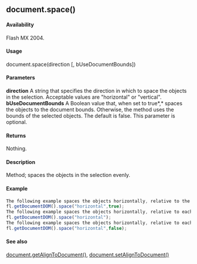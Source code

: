## document.space()

#### Availability

Flash MX 2004.

#### Usage

document.space(direction \[, bUseDocumentBounds\])

#### Parameters

**direction** A string that specifies the direction in which to space the objects in the selection. Acceptable values are
"horizontal" or "vertical".
**bUseDocumentBounds** A Boolean value that, when set to true*,* spaces the objects to the document bounds. Otherwise, the method uses the bounds of the selected objects. The default is false. This parameter is optional.

#### Returns

Nothing.

#### Description

Method; spaces the objects in the selection evenly.

#### Example

```javascript
The following example spaces the objects horizontally, relative to the Stage:
fl.getDocumentDOM().space("horizontal",true);
The following example spaces the objects horizontally, relative to each other:
fl.getDocumentDOM().space("horizontal");
The following example spaces the objects horizontally, relative to each other, with *bUseDcoumentBounds* expressly set to false:
fl.getDocumentDOM().space("horizontal",false);

```
#### See also

[document.getAlignToDocument()](#!AdobeDocs/developers-animatesdk-docs/test/Document_object/docume72.md), [document.setAlignToDocument()](#!AdobeDocs/developers-animatesdk-docs/test/Document_object/docum450.md)
